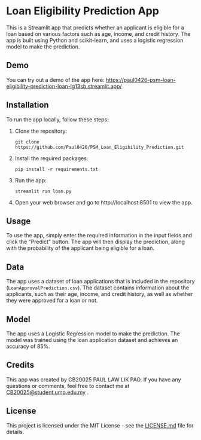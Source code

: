 
# Loan Eligibility Prediction App

This is a Streamlit app that predicts whether an applicant is eligible for a loan based on various factors such as age, income, and credit history. The app is built using Python and scikit-learn, and uses a logistic regression model to make the prediction.

## Demo

You can try out a demo of the app here: https://paul0426-psm-loan-eligibility-prediction-loan-lg13sb.streamlit.app/

## Installation

To run the app locally, follow these steps:

1. Clone the repository:

   ```
   git clone https://github.com/Paul0426/PSM_Loan_Eligibility_Prediction.git
   ```

2. Install the required packages:

   ```
   pip install -r requirements.txt
   ```

3. Run the app:

   ```
   streamlit run loan.py
   ```

4. Open your web browser and go to http://localhost:8501 to view the app.

## Usage

To use the app, simply enter the required information in the input fields and click the "Predict" button. The app will then display the prediction, along with the probability of the applicant being eligible for a loan.

## Data

The app uses a dataset of loan applications that is included in the repository (`LoanApprovalPrediction.csv`). The dataset contains information about the applicants, such as their age, income, and credit history, as well as whether they were approved for a loan or not.

## Model

The app uses a Logistic Regression model to make the prediction. The model was trained using the loan application dataset and achieves an accuracy of 85%.

## Credits

This app was created by CB20025 PAUL LAW LIK PAO. If you have any questions or comments, feel free to contact me at CB20025@student.ump.edu.my .

## License

This project is licensed under the MIT License - see the [LICENSE.md](LICENSE.md) file for details.